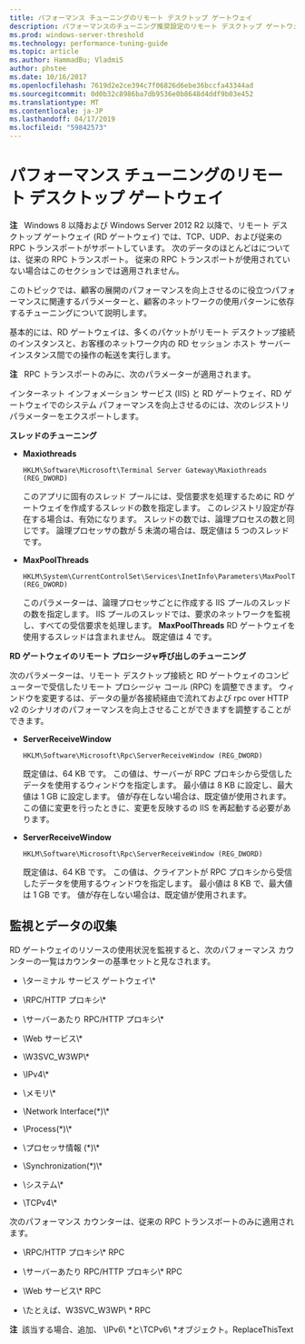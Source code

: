 ```yaml
---
title: パフォーマンス チューニングのリモート デスクトップ ゲートウェイ
description: パフォーマンスのチューニング推奨設定のリモート デスクトップ ゲートウェイ
ms.prod: windows-server-threshold
ms.technology: performance-tuning-guide
ms.topic: article
ms.author: HammadBu; VladmiS
author: phstee
ms.date: 10/16/2017
ms.openlocfilehash: 7619d2e2ce394c7f06826d6ebe36bccfa43344ad
ms.sourcegitcommit: 0d0b32c8986ba7db9536e0b8648d4ddf9b03e452
ms.translationtype: MT
ms.contentlocale: ja-JP
ms.lasthandoff: 04/17/2019
ms.locfileid: "59842573"
---
```

# <a name="performance-tuning-remote-desktop-gateways"></a>パフォーマンス チューニングのリモート デスクトップ ゲートウェイ

**注**   Windows 8 以降および Windows Server 2012 R2 以降で、リモート デスクトップ ゲートウェイ (RD ゲートウェイ) では、TCP、UDP、および従来の RPC トランスポートがサポートしています。 次のデータのほとんどはについては、従来の RPC トランスポート。 従来の RPC トランスポートが使用されていない場合はこのセクションでは適用されません。

このトピックでは、顧客の展開のパフォーマンスを向上させるのに役立つパフォーマンスに関連するパラメーターと、顧客のネットワークの使用パターンに依存するチューニングについて説明します。

基本的には、RD ゲートウェイは、多くのパケットがリモート デスクトップ接続のインスタンスと、お客様のネットワーク内の RD セッション ホスト サーバー インスタンス間での操作の転送を実行します。

**注**   RPC トランスポートのみに、次のパラメーターが適用されます。

インターネット インフォメーション サービス (IIS) と RD ゲートウェイ、RD ゲートウェイでのシステム パフォーマンスを向上させるのには、次のレジストリ パラメーターをエクスポートします。

**スレッドのチューニング**

-   **Maxiothreads**

    ``` syntax
    HKLM\Software\Microsoft\Terminal Server Gateway\Maxiothreads (REG_DWORD)
    ```

    このアプリに固有のスレッド プールには、受信要求を処理するために RD ゲートウェイを作成するスレッドの数を指定します。 このレジストリ設定が存在する場合は、有効になります。 スレッドの数では、論理プロセスの数と同じです。 論理プロセッサの数が 5 未満の場合は、既定値は 5 つのスレッドです。

-   **MaxPoolThreads**

    ``` syntax
    HKLM\System\CurrentControlSet\Services\InetInfo\Parameters\MaxPoolThreads (REG_DWORD)
    ```

    このパラメーターは、論理プロセッサごとに作成する IIS プールのスレッドの数を指定します。 IIS プールのスレッドでは、要求のネットワークを監視し、すべての受信要求を処理します。 **MaxPoolThreads** RD ゲートウェイを使用するスレッドは含まれません。 既定値は 4 です。

**RD ゲートウェイのリモート プロシージャ呼び出しのチューニング**

次のパラメーターは、リモート デスクトップ接続と RD ゲートウェイのコンピューターで受信したリモート プロシージャ コール (RPC) を調整できます。 ウィンドウを変更するは、データの量が各接続経由で流れておよび rpc over HTTP v2 のシナリオのパフォーマンスを向上させることができますを調整することができます。

-   **ServerReceiveWindow**

    ``` syntax
    HKLM\Software\Microsoft\Rpc\ServerReceiveWindow (REG_DWORD)
    ```

    既定値は、64 KB です。 この値は、サーバーが RPC プロキシから受信したデータを使用するウィンドウを指定します。 最小値は 8 KB に設定し、最大値は 1 GB に設定します。 値が存在しない場合は、既定値が使用されます。 この値に変更を行ったときに、変更を反映するの IIS を再起動する必要があります。

-   **ServerReceiveWindow**

    ``` syntax
    HKLM\Software\Microsoft\Rpc\ServerReceiveWindow (REG_DWORD)
    ```

    既定値は、64 KB です。 この値は、クライアントが RPC プロキシから受信したデータを使用するウィンドウを指定します。 最小値は 8 KB で、最大値は 1 GB です。 値が存在しない場合は、既定値が使用されます。

## <a name="monitoring-and-data-collection"></a>監視とデータの収集


RD ゲートウェイのリソースの使用状況を監視すると、次のパフォーマンス カウンターの一覧はカウンターの基準セットと見なされます。

-   \\ターミナル サービス ゲートウェイ\\\*

-   \\RPC/HTTP プロキシ\\\*

-   \\サーバーあたり RPC/HTTP プロキシ\\\*

-   \\Web サービス\\\*

-   \\W3SVC\_W3WP\\\*

-   \\IPv4\\\*

-   \\メモリ\\\*

-   \\Network Interface(\*)\\\*

-   \\Process(\*)\\\*

-   \\プロセッサ情報 (\*)\\\*

-   \\Synchronization(\*)\\\*

-   \\システム\\\*

-   \\TCPv4\\\*

次のパフォーマンス カウンターは、従来の RPC トランスポートのみに適用されます。

-   \\RPC/HTTP プロキシ\\\* RPC

-   \\サーバーあたり RPC/HTTP プロキシ\\\* RPC

-   \\Web サービス\\\* RPC

-   \\たとえば、W3SVC\_W3WP\\ \* RPC

**注**  該当する場合、追加、 \\IPv6\\ \*と\\TCPv6\\ \*オブジェクト。ReplaceThisText

 
